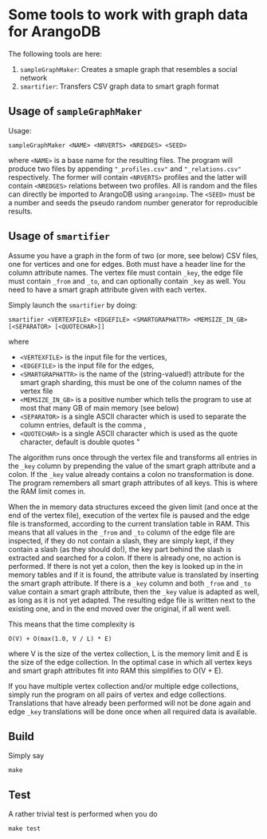 Some tools to work with graph data for ArangoDB
===============================================

The following tools are here:

  1. `sampleGraphMaker`: Creates a smaple graph that resembles a social
     network
  2. `smartifier`: Transfers CSV graph data to smart graph format

Usage of `sampleGraphMaker`
---------------------------

Usage:

    sampleGraphMaker <NAME> <NRVERTS> <NREDGES> <SEED>

where `<NAME>` is a base name for the resulting files. The program will
produce two files by appending `"_profiles.csv"` and `"_relations.csv"`
respectively. The former will contain `<NRVERTS>` profiles and the
latter will contain `<NREDGES>` relations between two profiles. All is
random and the files can directly be imported to ArangoDB using
`arangoimp`. The `<SEED>` must be a number and seeds the pseudo random
number generator for reproducible results.

Usage of `smartifier`
---------------------

Assume you have a graph in the form of two (or more, see below) CSV files,
one for vertices and one for edges. Both must have a header line for the
column attribute names. The vertex file must contain `_key`, the edge
file must contain `_from` and `_to`, and can optionally contain `_key`
as well. You need to have a smart graph attribute given with each
vertex.

Simply launch the `smartifier` by doing:

    smartifier <VERTEXFILE> <EDGEFILE> <SMARTGRAPHATTR> <MEMSIZE_IN_GB> [<SEPARATOR> [<QUOTECHAR>]]

where

  - `<VERTEXFILE>` is the input file for the vertices,
  - `<EDGEFILE>` is the input file for the edges,
  - `<SMARTGRAPHATTR>` is the name of the (string-valued!) attribute for
    the smart graph sharding, this must be one of the column names of
    the vertex file
  - `<MEMSIZE_IN_GB>` is a positive number which tells the program to
    use at most that many GB of main memory (see below)
  - `<SEPARATOR>` is a single ASCII character which is used to separate
    the column entries, default is the comma ,
  - `<QUOTECHAR>` is a single ASCII character which is used as the quote
    character, default is double quotes \"

The algorithm runs once through the vertex file and transforms all
entries in the `_key` column by prepending the value of the smart graph
attribute and a colon. If the `_key` value already contains a colon no
transformation is done. The program remembers all smart graph attributes
of all keys. This is where the RAM limit comes in.

When the in memory data structures exceed the given limit (and once at
the end of the vertex file), execution of the vertex file is paused and
the edge file is transformed, according to the current translation table
in RAM. This means that all values in the `_from` and `_to` column of
the edge file are inspected, if they do not contain a slash, they are
simply kept, if they contain a slash (as they should do!), the key part
behind the slash is extracted and searched for a colon. If there is
already one, no action is performed. If there is not yet a colon, then
the key is looked up in the in memory tables and if it is found, the
attribute value is translated by inserting the smart graph attribute.
If there is a `_key` column and both `_from` and `_to` value contain
a smart graph attribute, then the `_key` value is adapted as well, as
long as it is not yet adapted. The resulting edge file is written next
to the existing one, and in the end moved over the original, if all went
well.

This means that the time complexity is

    O(V) + O(max(1.0, V / L) * E)

where V is the size of the vertex collection, L is the memory limit
and E is the size of the edge collection. In the optimal case in which
all vertex keys and smart graph attributes fit into RAM this simplifies
to O(V + E).

If you have multiple vertex collection and/or multiple edge collections,
simply run the program on all pairs of vertex and edge collections.
Translations that have already been performed will not be done again
and edge `_key` translations will be done once when all required data
is available.

Build
-----

Simply say

    make

Test
----

A rather trivial test is performed when you do

    make test

